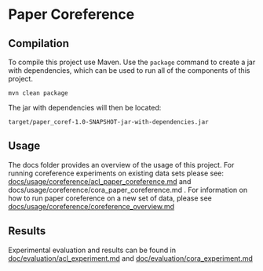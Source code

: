 Paper Coreference
=================

Compilation
-----------

To compile this project use Maven. Use the ```package``` command to create a jar with dependencies, which can be used to run all of the components of this project.

```
mvn clean package
```

The jar with dependencies will then be located:

```
target/paper_coref-1.0-SNAPSHOT-jar-with-dependencies.jar
```

Usage
------

The docs folder provides an overview of the usage of this project. For running coreference experiments on existing data sets please see: [docs/usage/coreference/acl_paper_coreference.md](docs/usage/coreference/acl_paper_coreference.md) and  docs/usage/coreference/cora_paper_coreference.md . For information on how to run paper coreference on a new set of data, please see [docs/usage/coreference/coreference_overview.md](docs/usage/coreference/coreference_overview.md)

Results
-------

Experimental evaluation and results can be found in [doc/evaluation/acl_experiment.md](doc/evaluation/acl_experiment.md) and [doc/evaluation/cora_experiment.md](doc/evaluation/cora_experiment.md)